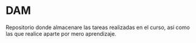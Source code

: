 # DAM
Repositorio donde almacenare las tareas realizadas en el curso, así como las que realice aparte por mero aprendizaje.
